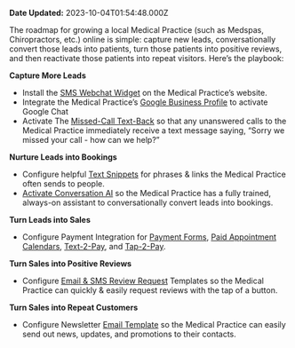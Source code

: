 **Date Updated:** 2023-10-04T01:54:48.000Z

The roadmap for growing a local Medical Practice (such as Medspas, Chiropractors, etc.) online is simple: capture new leads, conversationally convert those leads into patients, turn those patients into positive reviews, and then reactivate those patients into repeat visitors. Here’s the playbook:

  
**Capture More Leads**

  
* Install the [SMS Webchat Widget](https://help.gohighlevel.com/support/solutions/articles/48000984860-highlevel-chat-widget-how-to-add-it-to-your-pages-in-minutes) on the Medical Practice’s website.
* Integrate the Medical Practice’s [Google Business Profile](https://help.gohighlevel.com/support/solutions/articles/48001222899-how-to-integrate-your-gmb-into-the-crm) to activate Google Chat
* Activate The [Missed-Call Text-Back](https://help.gohighlevel.com/support/solutions/articles/48001239140-where-and-how-to-configure-the-missed-call-text-back-feature) so that any unanswered calls to the Medical Practice immediately receive a text message saying, “Sorry we missed your call - how can we help?”

  
**Nurture Leads into Bookings**

  
* Configure helpful [Text Snippets](https://help.gohighlevel.com/support/solutions/articles/155000000890-message-templates-snippets-) for phrases & links the Medical Practice often sends to people.
* [Activate Conversation AI](https://help.gohighlevel.com/support/solutions/articles/155000000210-how-to-use-conversation-ai-in-your-appointment-bookings-) so the Medical Practice has a fully trained, always-on assistant to conversationally convert leads into bookings.

  
**Turn Leads into Sales**

  
* Configure Payment Integration for [Payment Forms](https://help.gohighlevel.com/support/solutions/articles/155000000559-selling-products-on-order-forms-with-available-payment-providers-faqs), [Paid Appointment Calendars](https://help.gohighlevel.com/support/solutions/articles/155000000875-calendar-payments), [Text-2-Pay](https://help.gohighlevel.com/support/solutions/articles/48001202185-text-to-pay-links), and [Tap-2-Pay](https://help.gohighlevel.com/support/solutions/articles/155000000950-tap-to-pay).

  
**Turn Sales into Positive Reviews**

  
* Configure [Email & SMS Review Request](https://help.gohighlevel.com/a/solutions/articles/48001222668?portalId=48000045315) Templates so the Medical Practice can quickly & easily request reviews with the tap of a button.

  
**Turn Sales into Repeat Customers**

  
* Configure Newsletter [Email Template](https://help.gohighlevel.com/support/solutions/articles/48001215255-email-templates-vs-email-campaigns) so the Medical Practice can easily send out news, updates, and promotions to their contacts.
